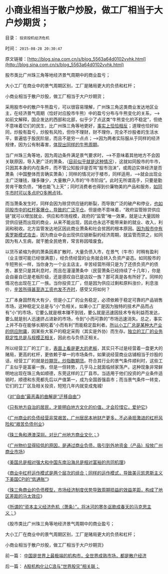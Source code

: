 # 小商业相当于散户炒股，做工厂相当于大户炒期货；

目录： `投资投机经济危机` 

时间： `2015-08-28 20:30:47` 

原文链接：[http://blog.sina.com.cn/s/blog_5563a64d0102vvhk.html](http://blog.sina.com.cn/s/blog_5563a64d0102vvhk.html)

股市类比广州珠三角等地经济景气周期中的商业盈亏；

大小工厂在商业中的景气周期区别，工厂是赌局更大的负债和杠杆；

小商业相当于散户炒股，做工厂相当于大户炒期货；

采用股市中的散户牛熊盈亏，可以很容易理解，广州珠三角这类商业发达地区业主，在经济景气周期（恰好对应股市牛熊）中的盈亏分布与牛熊变化的关系，——>如前文解释，国企发达的西部和北部，似乎少了点这类“牛熊变化的不稳定”，但绝不意味着它们的民生，比广州珠三角等地更好，[事实上恰恰相反](../../../2015/8/8/“市场经济方向”的改革，关键在贯彻“默认权益归于个体”.md)；道理也恰好如同，炒股有盈亏，炒股有风险，但你不理财，财不理你，完全不炒股者的生活水平，普遍低于股民阶层，而且不是穷一点点；——>因为两者实际服从于同样的经济规律，因为公有制毒害，[体现出同样的牛熊周期](../../../2010/3/26/中国股市不是经济的晴雨表.md)。

当广州珠三角等地，因为周边条件满足景气要求时，——>不意味着其他地方不会因关联原因，导入更广泛的萧条，（[目前似乎就是这种情况](../../../2009/2/13/财政和金融双料危机共振.md)），这就如同股市的牛市，只因其本身的内在条件，而不管公知股评是否骂“股市泡沫”，或周边实体经济是否萧条（中国整体而言确实萧条）；同样的情况对于楼市，同样适用，——>就会出现业主广泛赚钱，赚多赚少，大量散户入市的“牛市阶段”。此时无所谓高手，只要是勤劳肯干敢负债，“猪也能飞上天”；同时消费者也得到价廉物美的产品和服务，[如同牛市时可以多点IPO多圈点](../../../2012/11/20/资本主义让宏观权力见财起心，持续破坏价格边际——＞大熊市！.md)钱。

而当萧条发生时，同样会因为赊贷供应链的断裂，而导致广泛的破产和停业，[也如同股市中的杠杆客爆仓，导致的广泛平仓](../../../2015/7/15/国家提前去杠杆没错，救市方式还有可改进之处；.md)。但是绝不意味着，“政府监管赊贷供应链”就可以增加就业、供应和市场规模，政府的“监管”唯一效果，就是让大量因赊贷供应链而出现的商业，从来不能出现，因此也永远不能带来新的就业、收入，利润和税收。北方监管发达地区因此商业萧条和社会贫困的根本原因。[因为股市中有索罗斯模式攻击](../../../2015/7/14/索罗斯攻击模式中的券商，及其融资盘；.md)，因为商业中会出现供应链断裂的经济周期，就监管而禁之，如同因为有人生病，就干脆全民绝育，常言称因噎废食。

以货币紧缩为例的萧条因素扩散时，大量负债入市，在景气（牛市）时稍有盈利（业主很可能已经很满意），经负债经营的业务就会转入负资产姿态。如同股市的牛短熊长一样，当你身为一个业主店主，辛苦经营所得只是为了还债负资产的债务，甚至只是其利息时，而且在漫漫萧条中（民营萧条已经持续了十几年），你是会自豪自已是老板阶级，还是感叹自已是店奴一族？那可真是各有所好了。同样的情况也出现在工厂一族。当你投资工厂，但是因为供应过剩和原料涨价，利息涨价，[辛苦所得甚至连工资也发不齐时](../../../2014/4/12/年关难过的杨白劳，体制外的老板阶级的穷途.md)，感受又将如何？

工厂本身固然有大有少，但是小工厂的业务稳定，必须依赖于稳定可靠的产品销售市场，这种稳定又总是与“小”负相关。如果小工厂是因为独特的技术产品而占有“小”的市场，它要么就是根本赚不到钱，要么就是迅速因技术专有利益而发达，要么就是别人迅速挤占进新的市场，令到“小而可靠的”市场迅速消失。总之，事实上并不存在能够长期吃着“小而有利”而能稳定盈利者。[所以小工厂总是某种大产业的供应附庸](../../../2014/9/5/我国企事业单位“改革”中的日本模式，下岗和再就业的潜规则.md)，因某些大客户的稳定采购（其实是外协）而生存。[独立的工厂的业务稳定性总是与规模正相关](../../../2008/5/4/实业难！中国市场其实非常小!.md)，因此也与负债正相关。

所以经营工厂的工厂主，[表面上看是更大的老板](../../../2012/6/3/资本家是劳资博弈中的弱势群体.md)，其实只不过是经营着一盘更大的赌局，更高的杠杆，更依赖于单一的市场条件。如果说经营商业店铺相当于炒股的话，经营工厂的就是[炒期货，炒指数期货](../../../2015/7/18/为什么不可能监管指数期货，不可能“严惩恶意做空”？.md)。符合其行业的景气条件顺利时，这些工厂主似乎是富豪一族，但是一但转势，几乎马上就面临倾家荡产。这种现象非常鲜明地出现在珠三角如顺德，东莞这样的工厂县市。当适用于他们投资的产业条件适销时，顺德和东莞都先后以产值第一，成为全国首强县市；而当景气条件一转变，它们的工厂区及相关投资，短短几年内就变成鬼城!

《[对“自由”最恶毒的曲解是“迁移自由”](../../../2015/8/19/对“人权之自由”最恶毒的曲解是“迁移自由”.md)》

《[只有地方自治的居民，才能明白地方文化的价值，才会珍惜它，爱护它](../../../2015/8/20/只有自治的居民，才能明白地方文化的价值.md)》

《[广州商业的负债经营非常艰苦，广州居民本地财产更多，不必承担激进的杠杆风险和“艰苦负债创业](../../../2015/8/21/广州商业近期景气的最大动因，和外地人为主的负债创业.md)》

《[珠三角和港澳深圳，对比广州地方商业文化；](../../../2015/8/22/珠三角和港澳深圳，对比广州地方商业文化.md)》

《[广州物价显得较低的原因，是通过商业负债，吸引到外地资金（产品）投放广州商业市场](../../../2015/8/23/广州民营小商业的负债,资金来源，和广州物价较低的关系.md)》

《[美国总是相对强大和中国东南沿海总是相对富裕的共同机理](../../../2015/8/24/美国总是强大，和中国东南总是相对富裕的共同机理；.md)》

《[商业中杠杆运作模式是两个层次的组合；同样的运作模式，导致美元凯恩斯主义下美国CPI的“低通胀”](../../../2015/8/25/民营商业的负债链，商业中杠杆运作模式是两个层次的组合.md)》

《[珠三角商业的负债模型，市场经济制度优势导致周期损益的效益差距，构成了地区差距的马太效应](../../../2015/8/26/珠三角商业的负债模型，解读钱荒与泛滥周期,地区差距的马太效应.md)》

《[所谓的“资本主义经济危机（萧条）”，将冰河的寒冬讴歌成春天的马克思主义；](../../../2015/8/27/市场经济领先地区“绿洲效应”，落后地区“冰山，猪坚强现象”；.md)》

《股市类比广州珠三角等地经济景气周期中的商业盈亏；

大小工厂在商业中的景气周期区别，工厂是赌局更大的负债和杠杆；

小商业相当于散户炒股，做工厂相当于大户炒期货》

前一篇： [中国是世界上最极端的机构市，全世界成熟市场，都是散户经济](../../../2015/8/30/中国是世界上最极端的机构市，全世界成熟市场，都是散户经济.md)

后一篇： [A股机构化让C浪与“世界股灾”相关联；](../../../2015/8/26/A股机构化让C浪与“世界股灾”相关联；.md)

